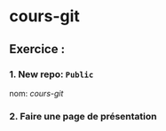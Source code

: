 # cours-git

## Exercice :
### 1. New repo: `Public`
nom: _cours-git_

### 2. Faire une page de présentation
